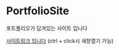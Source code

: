 # PortfolioSite

포트폴리오가 담겨있는 사이트 입니다


<a href="https://jeongmmin.github.io/PortfolioSite/" target="_blank">사이트링크 입니다</a>
(ctrl + click시 새창열기 가능)
